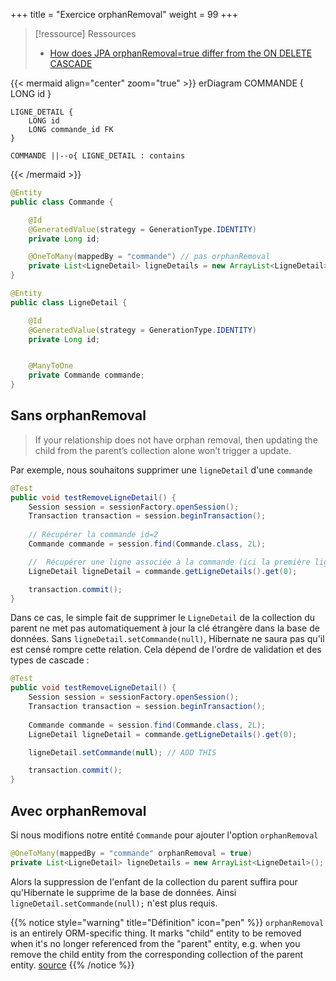 +++
title = "Exercice orphanRemoval"
weight = 99
+++

> [!ressource] Ressources
> - [How does JPA orphanRemoval=true differ from the ON DELETE CASCADE](https://stackoverflow.com/a/60838256/9399016)

{{< mermaid align="center" zoom="true" >}}
erDiagram
    COMMANDE {
        LONG id
    }

    LIGNE_DETAIL {
        LONG id
        LONG commande_id FK
    }

    COMMANDE ||--o{ LIGNE_DETAIL : contains
{{< /mermaid >}}

```java
@Entity
public class Commande {

    @Id
    @GeneratedValue(strategy = GenerationType.IDENTITY)
    private Long id;

    @OneToMany(mappedBy = "commande") // pas orphanRemoval
    private List<LigneDetail> ligneDetails = new ArrayList<LigneDetail>();
}

@Entity
public class LigneDetail {

    @Id
    @GeneratedValue(strategy = GenerationType.IDENTITY)
    private Long id;


    @ManyToOne
    private Commande commande;
}
```

## Sans orphanRemoval
> If your relationship does not have orphan removal, then updating the child from the parent’s collection alone won’t trigger a update.

Par exemple, nous souhaitons supprimer une `ligneDetail` d'une `commande`

```java
@Test
public void testRemoveLigneDetail() {
    Session session = sessionFactory.openSession();
    Transaction transaction = session.beginTransaction();
    
    // Récupérer la commande id=2
    Commande commande = session.find(Commande.class, 2L);

    //  Récupérer une ligne associée à la commande (ici la première ligne)
    LigneDetail ligneDetail = commande.getLigneDetails().get(0);

    transaction.commit();
}
```

Dans ce cas, le simple fait de supprimer le `LigneDetail` de la collection du parent ne met pas automatiquement à jour la clé étrangère dans la base de données. 
Sans `ligneDetail.setCommande(null)`, Hibernate ne saura pas qu'il est censé rompre cette relation. Cela dépend de l'ordre de validation et des types de cascade :

```java
@Test
public void testRemoveLigneDetail() {
    Session session = sessionFactory.openSession();
    Transaction transaction = session.beginTransaction();
    
    Commande commande = session.find(Commande.class, 2L);
    LigneDetail ligneDetail = commande.getLigneDetails().get(0);

    ligneDetail.setCommande(null); // ADD THIS

    transaction.commit();
}
```

## Avec orphanRemoval
Si nous modifions notre entité `Commande` pour ajouter l'option `orphanRemoval`

```java
@OneToMany(mappedBy = "commande" orphanRemoval = true)
private List<LigneDetail> ligneDetails = new ArrayList<LigneDetail>();
```

Alors la suppression de l'enfant de la collection du parent suffira pour qu'Hibernate le supprime de la base de données. Ainsi `ligneDetail.setCommande(null);` n'est plus requis.

{{% notice style="warning" title="Définition" icon="pen" %}}
`orphanRemoval` is an entirely ORM-specific thing. It marks "child" entity to be removed when it's no longer referenced from the "parent" entity, e.g. when you remove the child entity from the corresponding collection of the parent entity. [source](https://stackoverflow.com/a/4329723/9399016)
{{% /notice %}}
